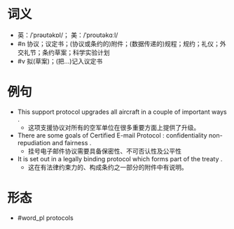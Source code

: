 # 词义
- 英：/ˈprəʊtəkɒl/； 美：/ˈproʊtəkɑːl/
- #n 协议；议定书；(协议或条约的)附件；(数据传递的)规程；规约；礼仪；外交礼节；条约草案；科学实验计划
- #v 拟(草案)；(把…)记入议定书
# 例句
- This support protocol upgrades all aircraft in a couple of important ways .
	- 这项支援协议对所有的空军单位在很多重要方面上提供了升级。
- There are some goals of Certified E-mail Protocol : confidentiality non-repudiation and fairness .
	- 挂号电子邮件协议需要具备保密性、不可否认性及公平性
- It is set out in a legally binding protocol which forms part of the treaty .
	- 这在有法律约束力的、构成条约之一部分的附件中有说明。
# 形态
- #word_pl protocols
